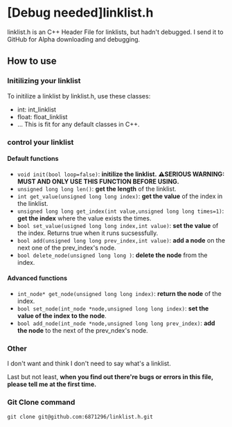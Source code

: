 # [Debug needed]linklist.h
linklist.h is an C++ Header File for linklists, but hadn't debugged. I send it to GitHub for Alpha downloading and debugging.
## How to use
### Initilizing your linklist
To initilize a linklist by linklist.h, use these classes:

- int: int_linklist
- float: float_linklist
- ...
This is fit for any default classes in C++.
### control your linklist

#### Default functions
- `void init(bool loop=false)`: **initilize the linklist.**
**⚠️SERIOUS WARNING: MUST AND ONLY USE THIS FUNCTION BEFORE USING.**
- `unsigned long long len()`: **get the length** of the linklist.
- `int get_value(unsigned long long index)`: **get the value** of the index in the linklist.
- `unsigned long long get_index(int value,unsigned long long times=1)`: **get the index** where the value exists the times.
- `bool set_value(usigned long long index,int value)`: **set the value** of the index. Returns true when it runs sucsessfully.
- `bool add(unsigned long long prev_index,int value)`: **add a node** on the next one of the prev_index's node.
- `bool delete_node(unsigned long long )`: **delete the node** from the index.

#### Advanced functions
- `int_node* get_node(unsigned long long index)`: **return the node** of the index.
- `bool set_node(int_node *node,unsigned long long index)`: **set the value of the index to the node**.
- `bool add_node(int_node *node,unsigned long long prev_index)`: **add the node** to the next of the prev_ndex's node.

### Other
I don't want and think I don't need to say what's a linklist.

Last but not least, **when you find out there're bugs or errors in this file, please tell me at the first time.**
### Git Clone command
``git clone git@github.com:6871296/linklist.h.git``
